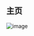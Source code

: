 ## 主页
![image](https://raw.githubusercontent.com/computerdiscuss/computerdiscuss.github.io/main/docs/11080499_954719721225450_7938736100747568296_o%20(1).jpg)
